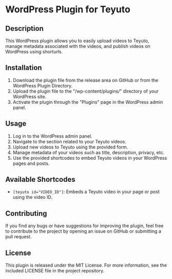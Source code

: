 # WordPress Plugin for Teyuto

## Description
This WordPress plugin allows you to easily upload videos to Teyuto, manage metadata associated with the videos, and publish videos on WordPress using shorturls.

## Installation
1. Download the plugin file from the release area on GitHub or from the WordPress Plugin Directory.
2. Upload the plugin file to the "/wp-content/plugins/" directory of your WordPress site.
3. Activate the plugin through the "Plugins" page in the WordPress admin panel.

## Usage
1. Log in to the WordPress admin panel.
2. Navigate to the section related to your Teyuto videos.
3. Upload new videos to Teyuto using the provided form.
4. Manage metadata of your videos such as title, description, privacy, etc.
5. Use the provided shortcodes to embed Teyuto videos in your WordPress pages and posts.

## Available Shortcodes
- `[teyuto id="VIDEO_ID"]`: Embeds a Teyuto video in your page or post using the video ID.

## Contributing
If you find any bugs or have suggestions for improving the plugin, feel free to contribute to the project by opening an issue on GitHub or submitting a pull request.

## License
This plugin is released under the MIT License. For more information, see the included LICENSE file in the project repository.